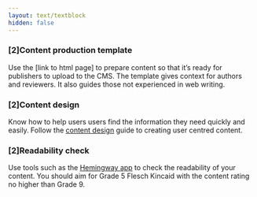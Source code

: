 ```yaml
---
layout: text/textblock
hidden: false
---
```

### [2]Content production template

Use the <content production template>[link to html page] to prepare content so that it’s ready for publishers to upload to the CMS. The template gives context for authors and reviewers. It also guides those not experienced in web writing.

### [2]Content design

Know how to help users users find the information they need quickly and easily. Follow the [content design](/creating-user-centred-content/content-design/) guide to creating user centred content.

### [2]Readability check

Use tools such as the [Hemingway app](http://www.hemingwayapp.com/)  to check the readability of your content. You should aim for Grade 5 Flesch Kincaid with the content rating no higher than Grade 9.
